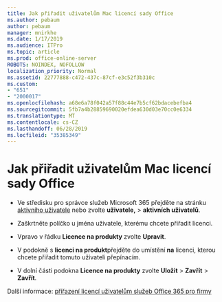```yaml
---
title: Jak přiřadit uživatelům Mac licencí sady Office
ms.author: pebaum
author: pebaum
manager: mnirkhe
ms.date: 1/17/2019
ms.audience: ITPro
ms.topic: article
ms.prod: office-online-server
ROBOTS: NOINDEX, NOFOLLOW
localization_priority: Normal
ms.assetid: 22777888-c472-437c-87cf-e3c52f3b310c
ms.custom:
- "651"
- "2000017"
ms.openlocfilehash: a68e6a78f042a57f88c44e7b5cf62bdacebefba4
ms.sourcegitcommit: 5fb7a4b28859690020efdea630d03e70cc0e6334
ms.translationtype: MT
ms.contentlocale: cs-CZ
ms.lasthandoff: 06/28/2019
ms.locfileid: "35385349"
---
```

# <a name="how-to-assign-office-licenses-to-mac-users"></a>Jak přiřadit uživatelům Mac licencí sady Office

- Ve středisku pro správce služeb Microsoft 365 přejděte na stránku [aktivního uživatele](https://go.microsoft.com/fwlink/p/?linkid=834822) nebo zvolte **uživatele,** \> **aktivních uživatelů**.

- Zaškrtněte políčko u jména uživatele, kterému chcete přiřadit licenci.

- Vpravo v řádku **Licence na produkty** zvolte **Upravit**.

- V podokně s **licenci na produkt**přejděte do umístění **na** licenci, kterou chcete přiřadit tomuto uživateli přepínacím.

- V dolní části podokna **Licence na produkty** zvolte **Uložit** \> **Zavřít** \> **Zavřít**.

Další informace: [přiřazení licencí uživatelům služeb Office 365 pro firmy](https://docs.microsoft.com/office365/admin/subscriptions-and-billing/assign-licenses-to-users)
  